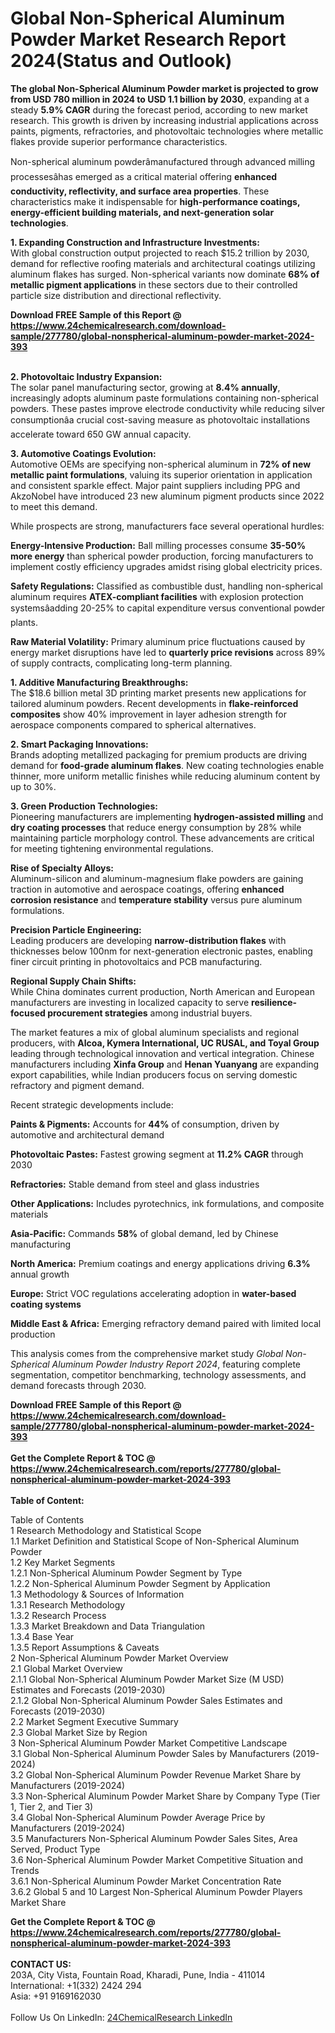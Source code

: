 <h1>Global Non-Spherical Aluminum Powder Market Research Report 2024(Status and Outlook)</h1><p><strong>The global Non-Spherical Aluminum Powder market is projected to grow from USD 780 million in 2024 to USD 1.1 billion by 2030</strong>, expanding at a steady <strong>5.9% CAGR</strong> during the forecast period, according to new market research. This growth is driven by increasing industrial applications across paints, pigments, refractories, and photovoltaic technologies where metallic flakes provide superior performance characteristics.</p><p>Non-spherical aluminum powderâmanufactured through advanced milling processesâhas emerged as a critical material offering <strong>enhanced conductivity, reflectivity, and surface area properties</strong>. These characteristics make it indispensable for <strong>high-performance coatings, energy-efficient building materials, and next-generation solar technologies</strong>.</p><p><strong>1. Expanding Construction and Infrastructure Investments:</strong><br>
With global construction output projected to reach $15.2 trillion by 2030, demand for reflective roofing materials and architectural coatings utilizing aluminum flakes has surged. Non-spherical variants now dominate <strong>68% of metallic pigment applications</strong> in these sectors due to their controlled particle size distribution and directional reflectivity.</p><div><b>Download FREE Sample of this Report @ 
            <a href="https://www.24chemicalresearch.com/download-sample/277780/global-nonspherical-aluminum-powder-market-2024-393">
            https://www.24chemicalresearch.com/download-sample/277780/global-nonspherical-aluminum-powder-market-2024-393</a></b></div><br><p><strong>2. Photovoltaic Industry Expansion:</strong><br>
The solar panel manufacturing sector, growing at <strong>8.4% annually</strong>, increasingly adopts aluminum paste formulations containing non-spherical powders. These pastes improve electrode conductivity while reducing silver consumptionâa crucial cost-saving measure as photovoltaic installations accelerate toward 650 GW annual capacity.</p><p><strong>3. Automotive Coatings Evolution:</strong><br>
Automotive OEMs are specifying non-spherical aluminum in <strong>72% of new metallic paint formulations</strong>, valuing its superior orientation in application and consistent sparkle effect. Major paint suppliers including PPG and AkzoNobel have introduced 23 new aluminum pigment products since 2022 to meet this demand.</p><p>While prospects are strong, manufacturers face several operational hurdles:</p><p><strong>Energy-Intensive Production:</strong> Ball milling processes consume <strong>35-50% more energy</strong> than spherical powder production, forcing manufacturers to implement costly efficiency upgrades amidst rising global electricity prices.</p><p><strong>Safety Regulations:</strong> Classified as combustible dust, handling non-spherical aluminum requires <strong>ATEX-compliant facilities</strong> with explosion protection systemsâadding 20-25% to capital expenditure versus conventional powder plants.</p><p><strong>Raw Material Volatility:</strong> Primary aluminum price fluctuations caused by energy market disruptions have led to <strong>quarterly price revisions</strong> across 89% of supply contracts, complicating long-term planning.</p><p><strong>1. Additive Manufacturing Breakthroughs:</strong><br>
The $18.6 billion metal 3D printing market presents new applications for tailored aluminum powders. Recent developments in <strong>flake-reinforced composites</strong> show 40% improvement in layer adhesion strength for aerospace components compared to spherical alternatives.</p><p><strong>2. Smart Packaging Innovations:</strong><br>
Brands adopting metallized packaging for premium products are driving demand for <strong>food-grade aluminum flakes</strong>. New coating technologies enable thinner, more uniform metallic finishes while reducing aluminum content by up to 30%.</p><p><strong>3. Green Production Technologies:</strong><br>
Pioneering manufacturers are implementing <strong>hydrogen-assisted milling</strong> and <strong>dry coating processes</strong> that reduce energy consumption by 28% while maintaining particle morphology control. These advancements are critical for meeting tightening environmental regulations.</p><p><strong>Rise of Specialty Alloys:</strong><br>
	Aluminum-silicon and aluminum-magnesium flake powders are gaining traction in automotive and aerospace coatings, offering <strong>enhanced corrosion resistance</strong> and <strong>temperature stability</strong> versus pure aluminum formulations.</p><p><strong>Precision Particle Engineering:</strong><br>
	Leading producers are developing <strong>narrow-distribution flakes</strong> with thicknesses below 100nm for next-generation electronic pastes, enabling finer circuit printing in photovoltaics and PCB manufacturing.</p><p><strong>Regional Supply Chain Shifts:</strong><br>
	While China dominates current production, North American and European manufacturers are investing in localized capacity to serve <strong>resilience-focused procurement strategies</strong> among industrial buyers.</p><p>The market features a mix of global aluminum specialists and regional producers, with <strong>Alcoa, Kymera International, UC RUSAL, and Toyal Group</strong> leading through technological innovation and vertical integration. Chinese manufacturers including <strong>Xinfa Group</strong> and <strong>Henan Yuanyang</strong> are expanding export capabilities, while Indian producers focus on serving domestic refractory and pigment demand.</p><p>Recent strategic developments include:</p><p><strong>Paints &amp; Pigments:</strong> Accounts for <strong>44%</strong> of consumption, driven by automotive and architectural demand</p><p><strong>Photovoltaic Pastes:</strong> Fastest growing segment at <strong>11.2% CAGR</strong> through 2030</p><p><strong>Refractories:</strong> Stable demand from steel and glass industries</p><p><strong>Other Applications:</strong> Includes pyrotechnics, ink formulations, and composite materials</p><p><strong>Asia-Pacific:</strong> Commands <strong>58%</strong> of global demand, led by Chinese manufacturing</p><p><strong>North America:</strong> Premium coatings and energy applications driving <strong>6.3%</strong> annual growth</p><p><strong>Europe:</strong> Strict VOC regulations accelerating adoption in <strong>water-based coating systems</strong></p><p><strong>Middle East &amp; Africa:</strong> Emerging refractory demand paired with limited local production</p><p>This analysis comes from the comprehensive market study <em>Global Non-Spherical Aluminum Powder Industry Report 2024</em>, featuring complete segmentation, competitor benchmarking, technology assessments, and demand forecasts through 2030.</p><div><b>Download FREE Sample of this Report @ 
            <a href="https://www.24chemicalresearch.com/download-sample/277780/global-nonspherical-aluminum-powder-market-2024-393">
            https://www.24chemicalresearch.com/download-sample/277780/global-nonspherical-aluminum-powder-market-2024-393</a></b></div><br><div><b>Get the Complete Report & TOC @ 
            <a href="https://www.24chemicalresearch.com/reports/277780/global-nonspherical-aluminum-powder-market-2024-393">
            https://www.24chemicalresearch.com/reports/277780/global-nonspherical-aluminum-powder-market-2024-393</a></b></div><br>
            <b>Table of Content:</b><p>Table of Contents<br />
1 Research Methodology and Statistical Scope<br />
1.1 Market Definition and Statistical Scope of Non-Spherical Aluminum Powder<br />
1.2 Key Market Segments<br />
1.2.1 Non-Spherical Aluminum Powder Segment by Type<br />
1.2.2 Non-Spherical Aluminum Powder Segment by Application<br />
1.3 Methodology & Sources of Information<br />
1.3.1 Research Methodology<br />
1.3.2 Research Process<br />
1.3.3 Market Breakdown and Data Triangulation<br />
1.3.4 Base Year<br />
1.3.5 Report Assumptions & Caveats<br />
2 Non-Spherical Aluminum Powder Market Overview<br />
2.1 Global Market Overview<br />
2.1.1 Global Non-Spherical Aluminum Powder Market Size (M USD) Estimates and Forecasts (2019-2030)<br />
2.1.2 Global Non-Spherical Aluminum Powder Sales Estimates and Forecasts (2019-2030)<br />
2.2 Market Segment Executive Summary<br />
2.3 Global Market Size by Region<br />
3 Non-Spherical Aluminum Powder Market Competitive Landscape<br />
3.1 Global Non-Spherical Aluminum Powder Sales by Manufacturers (2019-2024)<br />
3.2 Global Non-Spherical Aluminum Powder Revenue Market Share by Manufacturers (2019-2024)<br />
3.3 Non-Spherical Aluminum Powder Market Share by Company Type (Tier 1, Tier 2, and Tier 3)<br />
3.4 Global Non-Spherical Aluminum Powder Average Price by Manufacturers (2019-2024)<br />
3.5 Manufacturers Non-Spherical Aluminum Powder Sales Sites, Area Served, Product Type<br />
3.6 Non-Spherical Aluminum Powder Market Competitive Situation and Trends<br />
3.6.1 Non-Spherical Aluminum Powder Market Concentration Rate<br />
3.6.2 Global 5 and 10 Largest Non-Spherical Aluminum Powder Players Market Share </p><div><b>Get the Complete Report & TOC @ 
            <a href="https://www.24chemicalresearch.com/reports/277780/global-nonspherical-aluminum-powder-market-2024-393">
            https://www.24chemicalresearch.com/reports/277780/global-nonspherical-aluminum-powder-market-2024-393</a></b></div><br><b>CONTACT US:</b><br>
            203A, City Vista, Fountain Road, Kharadi, Pune, India - 411014<br>
            International: +1(332) 2424 294<br>
            Asia: +91 9169162030 <br><br>
            Follow Us On LinkedIn: <a href="https://www.linkedin.com/company/24chemicalresearch/">24ChemicalResearch LinkedIn</a>
